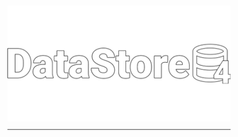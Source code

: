 ![Data Store 4](https://github.com/NotReeceHarris/NotReeceHarris/blob/main/cdn/ds4(1).png?raw=true)

---
